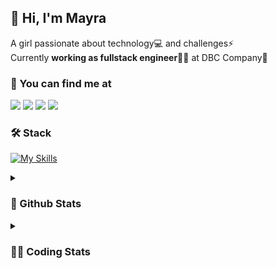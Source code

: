 ## 👋 Hi, I'm Mayra

A girl passionate about technology💻 and challenges⚡  
Currently **working as fullstack engineer**👩‍💻 at DBC Company🚀   

### 💬 You can find me at

<a href="https://mayra.dev" target="_blank" rel="noopener"><img src="https://img.shields.io/badge/-mayra.dev-005FED?style=flat&logo=Google-chrome&logoColor=white"/></a>
<a href="https://linkedin.com/in/mayraamaral" target="_blank" rel="noopener"><img src="https://img.shields.io/badge/-/mayraamaral-0077B5?style=flat&logo=Linkedin&logoColor=white"/></a>
<a href="mailto:mayra@mayra.dev" target="_blank" rel="noopener"><img src="https://img.shields.io/badge/-mayra@mayra.dev-D14836?style=flat&logo=Gmail&logoColor=white"/></a>
<a href="" target="_blank" rel="noopener"><img src="https://img.shields.io/badge/-mayra%230179-7289DA?style=flat&logo=Discord&logoColor=white"/></a>

### 🛠️ Stack

[![My Skills](https://skillicons.dev/icons?i=react,redux,styledcomponents,html,css,sass,js,ts,py,nodejs,git,linux,bash,figma)](https://skillicons.dev)

<details>
    <summary><h3>📌 Github Stats</h3></summary>
  <table>
      <td><img height="160em" src="https://github-readme-stats.vercel.app/api?username=mayraamaral&show_icons=true&theme=algolia&hide_border=true&hide=stars&count_private=true" alt="Readme stats"></td>
      <td><img height="160em" src="https://github-readme-stats.vercel.app/api/top-langs/?username=mayraamaral&&layout=compact&&theme=algolia&hide_border=true&langs_count=6" alt="Language stats"></td>
  </table>

  <p align="center">
    <img src="https://github-readme-streak-stats.herokuapp.com?user=mayraamaral&theme=dark&hide_border=true&date_format=j%20M%5B%20Y%5D&locale=pt-br&background=050F2C&ring=0195DD&fire=23AA7D&currStreakLabel=23AA7D" alt="Streak stats">
  </p> 
</details>

<details>
  <summary><h3>👩‍💻 Coding Stats</h3></summary>
  
  <!--START_SECTION:waka-->
![Code Time](http://img.shields.io/badge/Code%20Time-62%20hrs%2035%20mins-blue)

**🐱 My GitHub Data** 

> 📦 577.9 kB Used in GitHub's Storage 
 > 
> 🏆 195 Contributions in the Year 2023
 > 
> 🚫 Not Opted to Hire
 > 
> 📜 44 Public Repositories 
 > 
> 🔑 24 Private Repositories 
 > 
**I'm an Early 🐤** 

```text
🌞 Morning                249 commits         ████░░░░░░░░░░░░░░░░░░░░░   16.70 % 
🌆 Daytime                612 commits         ██████████░░░░░░░░░░░░░░░   41.05 % 
🌃 Evening                530 commits         █████████░░░░░░░░░░░░░░░░   35.55 % 
🌙 Night                  100 commits         ██░░░░░░░░░░░░░░░░░░░░░░░   06.71 % 
```
📅 **I'm Most Productive on Monday** 

```text
Monday                   261 commits         ████░░░░░░░░░░░░░░░░░░░░░   17.51 % 
Tuesday                  253 commits         ████░░░░░░░░░░░░░░░░░░░░░   16.97 % 
Wednesday                226 commits         ████░░░░░░░░░░░░░░░░░░░░░   15.16 % 
Thursday                 226 commits         ████░░░░░░░░░░░░░░░░░░░░░   15.16 % 
Friday                   175 commits         ███░░░░░░░░░░░░░░░░░░░░░░   11.74 % 
Saturday                 129 commits         ██░░░░░░░░░░░░░░░░░░░░░░░   08.65 % 
Sunday                   221 commits         ████░░░░░░░░░░░░░░░░░░░░░   14.82 % 
```


📊 **This Week I Spent My Time On** 

```text
🕑︎ Time Zone: America/Sao_Paulo

💬 Programming Languages: 
HTML                     28 mins             ██████████████░░░░░░░░░░░   54.48 % 
TypeScript               23 mins             ███████████░░░░░░░░░░░░░░   45.38 % 
YAML                     0 secs              ░░░░░░░░░░░░░░░░░░░░░░░░░   00.13 % 

🔥 Editors: 
VS Code                  52 mins             █████████████████████████   100.00 % 

🐱‍💻 Projects: 
template-email           28 mins             ██████████████░░░░░░░░░░░   54.48 % 
chronos-front            17 mins             ████████░░░░░░░░░░░░░░░░░   33.00 % 
vemser-front             6 mins              ███░░░░░░░░░░░░░░░░░░░░░░   12.38 % 
vemser-wiki              0 secs              ░░░░░░░░░░░░░░░░░░░░░░░░░   00.13 % 

💻 Operating System: 
Linux                    52 mins             █████████████████████████   100.00 % 
```

**I Mostly Code in JavaScript** 

```text
JavaScript               97 repos            ████████░░░░░░░░░░░░░░░░░   33.68 % 
TypeScript               91 repos            ████████░░░░░░░░░░░░░░░░░   31.60 % 
HTML                     76 repos            ███████░░░░░░░░░░░░░░░░░░   26.39 % 
CSS                      17 repos            █░░░░░░░░░░░░░░░░░░░░░░░░   05.90 % 
Java                     4 repos             ░░░░░░░░░░░░░░░░░░░░░░░░░   01.39 % 
```




 Last Updated on 18/04/2023 18:40:11 UTC
<!--END_SECTION:waka-->

</details>
